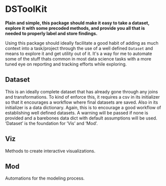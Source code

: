 # DSToolKit
**Plain and simple, this package should make it easy to take a dataset, explore it with some precoded methods, and provide you all that is needed to properly label and store findings.** 

Using this package should ideally facilitate a good habit of adding as much context into a task/project through the use of a well defined `Dataset` and means to explore it and get utility out of it. It's a way for me to automate some of the stuff thats common in most data science tasks with a more tuned eye on reporting and tracking efforts while exploring.

## Dataset
This is an ideally complete dataset that has already gone through any joins and transformations. To kind of enforce this, it requires a csv in its initializer so that it encourages a workflow where final datasets are saved. Also in its initializer is a data dictionary. Again, this is to encourage a good workflow of establishing well defined datasets. A warning will be passed if none is provided and a barebones data dict with default assumptions will be used. ‘Dataset’ is the foundation for ‘Vis’ and ‘Mod’.

## Viz
Methods to create interactive visualizations.

## Mod
Automations for the modeling process.
